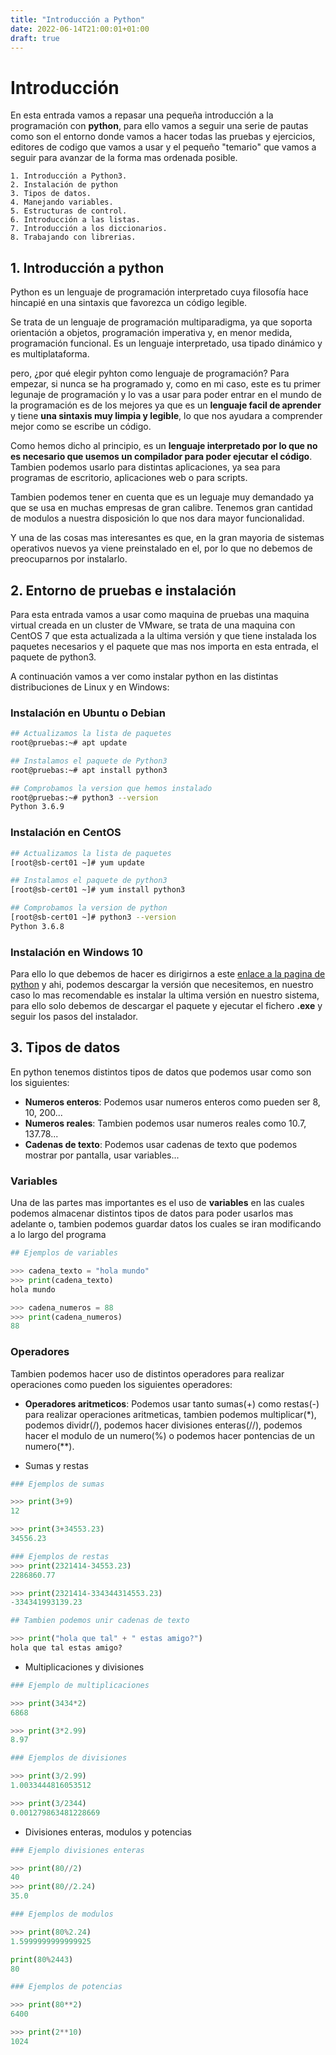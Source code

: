 ```yaml
---
title: "Introducción a Python"
date: 2022-06-14T21:00:01+01:00
draft: true
---
```


# Introducción

En esta entrada vamos a repasar una pequeña introducción a la programación con **python**, para ello vamos a seguir una serie de pautas como son el entorno donde vamos a hacer todas las pruebas y ejercicios, editores de codigo que vamos a usar y el pequeño "temario" que vamos a seguir para avanzar de la forma mas ordenada posible.

	1. Introducción a Python3.
	2. Instalación de python
	3. Tipos de datos.
	4. Manejando variables.
	5. Estructuras de control.
	6. Introducción a las listas.
	7. Introducción a los diccionarios.
	8. Trabajando con librerias.
	
## 1. Introducción a python

Python es un lenguaje de programación interpretado cuya filosofía hace hincapié en una sintaxis que favorezca un código legible.

Se trata de un lenguaje de programación multiparadigma, ya que soporta orientación a objetos, programación imperativa y, en menor medida, programación funcional. Es un lenguaje interpretado, usa tipado dinámico y es multiplataforma.

pero, ¿por qué elegir pyhton como lenguaje de programación? Para empezar, si nunca se ha programado y, como en mi caso, este es tu primer legunaje de programación y lo vas a usar para poder entrar en el mundo de la programación es de los mejores ya que es un **lenguaje facil de aprender** y tiene **una sintaxis muy limpia y legible**, lo que nos ayudara a comprender mejor como se escribe un código.

Como hemos dicho al principio, es un **lenguaje interpretado por lo que no es necesario que usemos un compilador para poder ejecutar el código**. Tambien podemos usarlo para distintas aplicaciones, ya sea para programas de escritorio, aplicaciones web o para scripts.

Tambien podemos tener en cuenta que es un leguaje muy demandado ya que se usa en muchas empresas de gran calibre. Tenemos gran cantidad de modulos a nuestra disposición lo que nos dara mayor funcionalidad.

Y una de las cosas mas interesantes es que, en la gran mayoria de sistemas operativos nuevos ya viene preinstalado en el, por lo que no debemos de preocuparnos por instalarlo.


## 2. Entorno de pruebas e instalación

Para esta entrada vamos a usar como maquina de pruebas una maquina virtual creada en un cluster de VMware, se trata de una maquina con CentOS 7 que esta actualizada a la ultima versión y que tiene instalada los paquetes necesarios y el paquete que mas nos importa en esta entrada, el paquete de python3.

A continuación vamos a ver como instalar python en las distintas distribuciones de Linux y en Windows:

### Instalación en Ubuntu o Debian
```bash
## Actualizamos la lista de paquetes
root@pruebas:~# apt update

## Instalamos el paquete de Python3
root@pruebas:~# apt install python3

## Comprobamos la version que hemos instalado
root@pruebas:~# python3 --version
Python 3.6.9
```

### Instalación en CentOS
```bash
## Actualizamos la lista de paquetes
[root@sb-cert01 ~]# yum update

## Instalamos el paquete de python3
[root@sb-cert01 ~]# yum install python3

## Comprobamos la version de python
[root@sb-cert01 ~]# python3 --version
Python 3.6.8
```

### Instalación en Windows 10

Para ello lo que debemos de hacer es dirigirnos a este [enlace a la pagina de python](https://www.python.org/downloads/) y ahi, podemos descargar la versión que necesitemos, en nuestro caso lo mas recomendable es instalar la ultima versión en nuestro sistema, para ello solo debemos de descargar el paquete y ejecutar el fichero **.exe** y seguir los pasos del instalador.

## 3. Tipos de datos

En python tenemos distintos tipos de datos que podemos usar como son los siguientes:

* **Numeros enteros**: Podemos usar numeros enteros como pueden ser 8, 10, 200...
* **Numeros reales**: Tambien podemos usar numeros reales como 10.7, 137.78...
* **Cadenas de texto**: Podemos usar cadenas de texto que podemos mostrar por pantalla, usar variables...

### Variables

Una de las partes mas importantes es el uso de **variables** en las cuales podemos almacenar distintos tipos de datos para poder usarlos mas adelante o, tambien podemos guardar datos los cuales se iran modificando a lo largo del programa
```python
## Ejemplos de variables

>>> cadena_texto = "hola mundo"
>>> print(cadena_texto)
hola mundo

>>> cadena_numeros = 88
>>> print(cadena_numeros)
88
```

### Operadores

Tambien podemos hacer uso de distintos operadores para realizar operaciones como pueden los siguientes operadores:

* **Operadores aritmeticos**: Podemos usar tanto sumas(+) como restas(-) para realizar operaciones aritmeticas, tambien podemos multiplicar(\*), podemos dividr(/), podemos hacer divisiones enteras(//), podemos hacer el modulo de un numero(%) o podemos hacer pontencias de un numero(\*\*).

- Sumas y restas
```python
### Ejemplos de sumas

>>> print(3+9)
12

>>> print(3+34553.23)
34556.23

### Ejemplos de restas
>>> print(2321414-34553.23)
2286860.77

>>> print(2321414-334344314553.23)
-334341993139.23

## Tambien podemos unir cadenas de texto

>>> print("hola que tal" + " estas amigo?")
hola que tal estas amigo?
```

- Multiplicaciones y divisiones
```python
### Ejemplo de multiplicaciones

>>> print(3434*2)
6868

>>> print(3*2.99)
8.97

### Ejemplos de divisiones

>>> print(3/2.99)
1.0033444816053512

>>> print(3/2344)
0.001279863481228669
```

- Divisiones enteras, modulos y potencias
```python
### Ejemplo divisiones enteras

>>> print(80//2)
40
>>> print(80//2.24)
35.0

### Ejemplos de modulos

>>> print(80%2.24)
1.5999999999999925

print(80%2443)
80

### Ejemplos de potencias

>>> print(80**2)
6400

>>> print(2**10)
1024
```
